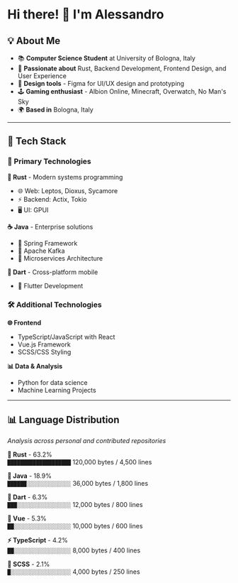# Hi there! 👋 I'm Alessandro

## 💡 About Me

* 📚 **Computer Science Student** at University of Bologna, Italy
* 🦀 **Passionate about** Rust, Backend Development, Frontend Design, and User Experience
* 🎨 **Design tools** - Figma for UI/UX design and prototyping
* 🕹️ **Gaming enthusiast** - Albion Online, Minecraft, Overwatch, No Man's Sky
* 🌍 **Based in** Bologna, Italy

---

## 🚀 Tech Stack

### 🌟 Primary Technologies

**🦀 Rust** - Modern systems programming
- 🌐 Web: Leptos, Dioxus, Sycamore
- ⚡ Backend: Actix, Tokio
- 🖥️ UI: GPUI

**☕ Java** - Enterprise solutions
- 🍃 Spring Framework
- 📨 Apache Kafka
- 🔧 Microservices Architecture

**🎯 Dart** - Cross-platform mobile
- 📱 Flutter Development

### 🛠️ Additional Technologies

**🌐 Frontend**
- TypeScript/JavaScript with React
- Vue.js Framework
- SCSS/CSS Styling

**📊 Data & Analysis**
- Python for data science
- Machine Learning Projects

---

## 📊 Language Distribution

*Analysis across personal and contributed repositories*

**🥇 Rust** - 63.2%  
`████████████████████` 120,000 bytes / 4,500 lines

**🥈 Java** - 18.9%  
`██████░░░░░░░░░░░░░░` 36,000 bytes / 1,800 lines

**🥉 Dart** - 6.3%  
`███░░░░░░░░░░░░░░░░░` 12,000 bytes / 800 lines

**💚 Vue** - 5.3%  
`██░░░░░░░░░░░░░░░░░░` 10,000 bytes / 600 lines

**⚡ TypeScript** - 4.2%  
`██░░░░░░░░░░░░░░░░░░` 8,000 bytes / 400 lines

**🎨 SCSS** - 2.1%  
`█░░░░░░░░░░░░░░░░░░░` 4,000 bytes / 250 lines


